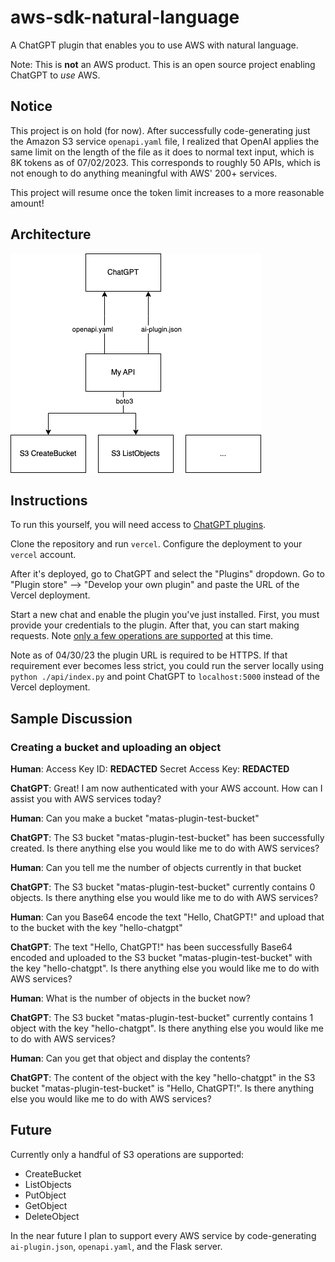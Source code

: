 # aws-sdk-natural-language

A ChatGPT plugin that enables you to use AWS with natural language.

Note: This is **not** an AWS product. This is an open source project enabling ChatGPT to *use* AWS.

## Notice
This project is on hold (for now). After successfully code-generating just 
the 
Amazon S3 service `openapi.yaml` file, I realized that OpenAI applies the same limit on the length of the file as it does to normal text input, which is 8K tokens as of 07/02/2023. This corresponds to roughly 50 APIs, which is not enough to do anything meaningful with AWS' 200+ services.

This project will resume once the token limit increases to a more reasonable amount!

## Architecture
![Architecture of the AWS SDK for Natural Language](./aws-plugin.png)

## Instructions
To run this yourself, you will need access to [ChatGPT plugins](https://openai.com/blog/chatgpt-plugins). 

Clone the repository and run `vercel`. Configure the deployment to your `vercel` account.

After it's deployed, go to ChatGPT and select the "Plugins" dropdown. Go to "Plugin store" --> "Develop your own plugin" and paste the URL of the Vercel deployment.

Start a new chat and enable the plugin you've just installed. First, you must provide your credentials to the plugin. After that, you can start making requests. Note [only a few operations are supported](#future) at this time.

 Note as of 04/30/23 the plugin URL is required to be HTTPS. If that requirement ever becomes less strict, you could run the server locally using `python ./api/index.py` and point ChatGPT to `localhost:5000` instead of the Vercel deployment.

## Sample Discussion

### Creating a bucket and uploading an object

**Human**: Access Key ID: **REDACTED**
Secret Access Key: **REDACTED**

**ChatGPT**: Great! I am now authenticated with your AWS account. How can I assist you with AWS services today?

**Human**: Can you make a bucket "matas-plugin-test-bucket"

**ChatGPT**: The S3 bucket "matas-plugin-test-bucket" has been successfully created. Is there anything else you would like me to do with AWS services?

**Human**: Can you tell me the number of objects currently in that bucket

**ChatGPT**: The S3 bucket "matas-plugin-test-bucket" currently contains 0 objects. Is there anything else you would like me to do with AWS services?

**Human**: Can you Base64 encode the text "Hello, ChatGPT!" and upload that to the bucket with the key "hello-chatgpt"

**ChatGPT**: The text "Hello, ChatGPT!" has been successfully Base64 encoded and uploaded to the S3 bucket "matas-plugin-test-bucket" with the key "hello-chatgpt". Is there anything else you would like me to do with AWS services?

**Human**: What is the number of objects in the bucket now?

**ChatGPT**: The S3 bucket "matas-plugin-test-bucket" currently contains 1 object with the key "hello-chatgpt". Is there anything else you would like me to do with AWS services?

**Human**: Can you get that object and display the contents?

**ChatGPT**: The content of the object with the key "hello-chatgpt" in the S3 bucket "matas-plugin-test-bucket" is "Hello, ChatGPT!". Is there anything else you would like me to do with AWS services?

## Future

Currently only a handful of S3 operations are supported:
- CreateBucket
- ListObjects
- PutObject
- GetObject
- DeleteObject

In the near future I plan to support every AWS service by code-generating `ai-plugin.json`, `openapi.yaml`, and the Flask server. 
